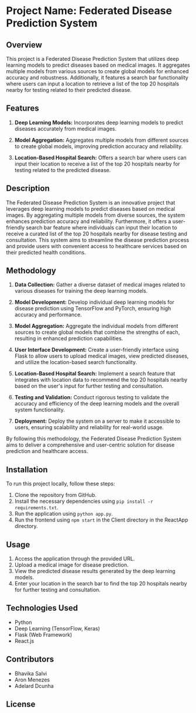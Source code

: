 # Project Name: Federated Disease Prediction System

## Overview
This project is a Federated Disease Prediction System that utilizes deep learning models to predict diseases based on medical images. It aggregates multiple models from various sources to create global models for enhanced accuracy and robustness. Additionally, it features a search bar functionality where users can input a location to retrieve a list of the top 20 hospitals nearby for testing related to their predicted disease.

## Features
1. **Deep Learning Models:** Incorporates deep learning models to predict diseases accurately from medical images.
   
2. **Model Aggregation:** Aggregates multiple models from different sources to create global models, improving prediction accuracy and reliability.
   
3. **Location-Based Hospital Search:** Offers a search bar where users can input their location to receive a list of the top 20 hospitals nearby for testing related to the predicted disease.

## Description
The Federated Disease Prediction System is an innovative project that leverages deep learning models to predict diseases based on medical images. By aggregating multiple models from diverse sources, the system enhances prediction accuracy and reliability. Furthermore, it offers a user-friendly search bar feature where individuals can input their location to receive a curated list of the top 20 hospitals nearby for disease testing and consultation. This system aims to streamline the disease prediction process and provide users with convenient access to healthcare services based on their predicted health conditions.

## Methodology
1. **Data Collection:** Gather a diverse dataset of medical images related to various diseases for training the deep learning models.
   
2. **Model Development:** Develop individual deep learning models for disease prediction using TensorFlow and PyTorch, ensuring high accuracy and performance.
   
3. **Model Aggregation:** Aggregate the individual models from different sources to create global models that combine the strengths of each, resulting in enhanced prediction capabilities.
   
4. **User Interface Development:** Create a user-friendly interface using Flask to allow users to upload medical images, view predicted diseases, and utilize the location-based search functionality.
   
5. **Location-Based Hospital Search:** Implement a search feature that integrates with location data to recommend the top 20 hospitals nearby based on the user's input for further testing and consultation.
   
6. **Testing and Validation:** Conduct rigorous testing to validate the accuracy and efficiency of the deep learning models and the overall system functionality.
   
7. **Deployment:** Deploy the system on a server to make it accessible to users, ensuring scalability and reliability for real-world usage.

By following this methodology, the Federated Disease Prediction System aims to deliver a comprehensive and user-centric solution for disease prediction and healthcare access.


## Installation
To run this project locally, follow these steps:
1. Clone the repository from GitHub.
2. Install the necessary dependencies using `pip install -r requirements.txt`.
3. Run the application using `python app.py`.
4. Run the frontend using  `npm start` in the Client directory in the ReactApp directory.

## Usage
1. Access the application through the provided URL.
2. Upload a medical image for disease prediction.
3. View the predicted disease results generated by the deep learning models.
4. Enter your location in the search bar to find the top 20 hospitals nearby for further testing and consultation.

## Technologies Used
- Python
- Deep Learning (TensorFlow, Keras)
- Flask (Web Framework)
- React.js

## Contributors
- Bhavika Salvi
- Aron Menezes
- Adelard Dcunha

## License
<!-- This project is licensed under the [License Name]. See the LICENSE file for more details. -->